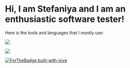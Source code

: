 
# Hi, I am Stefaniya and I am an enthusiastic software tester!

Here is the tools and languages that I mostly use:

  <a href="https://skillicons.dev">
    <img src="https://skillicons.dev/icons?i=cs,js,html,css,postman,docker,dotnet,visualstudio,vscode,nodejs,github,selenium,grafana,prometheus,mongodb,mysql,windows,wordpress&perline=6" />
  </a>
</p>

  <img src="https://github-readme-stats.vercel.app/api/top-langs/?username=StefRuseva88&theme=synthwave" />
</p>

  <a href="https://GitHub.com/Naereen/">
    <img src="http://ForTheBadge.com/images/badges/built-with-love.svg" alt="ForTheBadge built-with-love">
  </a>
</p>
